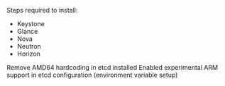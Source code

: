 
Steps required to install:

* Keystone
* Glance
* Nova
* Neutron
* Horizon

Remove AMD64 hardcoding in etcd installed
Enabled experimental ARM support in etcd configuration (environment variable setup)
